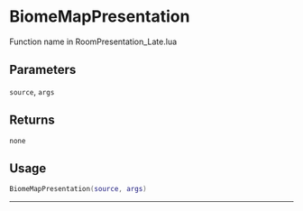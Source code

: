 # BiomeMapPresentation
Function name in RoomPresentation_Late.lua
## Parameters
`source`, `args`
## Returns
`none`
## Usage
```lua
BiomeMapPresentation(source, args)
```
---
